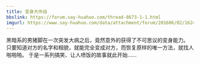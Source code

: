 ```yaml
---
title: 变身大作战
bbslink: https://forum.say-huahuo.com/thread-8673-1-1.html
imgurl: https://www.say-huahuo.com/data/attachment/forum/201606/02/162411ix8o1z81x81m8dnm.png
---
```


黑暗系的男猪脚在一次突发大病之后，竟然意外的获得了不可思议的变身能力。
只要知道对方的名字和相貌，就能完全变成对方，而恢复原样的唯一方法，就找人啪啪啪。
于是一系列搞笑、让人喷饭的故事就此开始……<!--more-->
